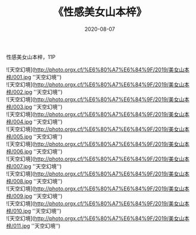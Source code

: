 ﻿---
layout: post
title:  《性感美女山本梓》
date:   2020-08-07
image: http://photo.orgx.cf/%E6%80%A7%E6%84%9F/2019/美女山本梓/000.jpg
categories: [美女, 性感, 泳衣]
---

性感美女山本梓，11P

![天空幻境](http://photo.orgx.cf/%E6%80%A7%E6%84%9F/2019/美女山本梓/001.jpg ''天空幻境'') <br>
![天空幻境](http://photo.orgx.cf/%E6%80%A7%E6%84%9F/2019/美女山本梓/002.jpg ''天空幻境'') <br>
![天空幻境](http://photo.orgx.cf/%E6%80%A7%E6%84%9F/2019/美女山本梓/003.jpg ''天空幻境'') <br>
![天空幻境](http://photo.orgx.cf/%E6%80%A7%E6%84%9F/2019/美女山本梓/004.jpg ''天空幻境'') <br>
![天空幻境](http://photo.orgx.cf/%E6%80%A7%E6%84%9F/2019/美女山本梓/005.jpg ''天空幻境'') <br>
![天空幻境](http://photo.orgx.cf/%E6%80%A7%E6%84%9F/2019/美女山本梓/006.jpg ''天空幻境'') <br>
![天空幻境](http://photo.orgx.cf/%E6%80%A7%E6%84%9F/2019/美女山本梓/007.jpg ''天空幻境'') <br>
![天空幻境](http://photo.orgx.cf/%E6%80%A7%E6%84%9F/2019/美女山本梓/008.jpg ''天空幻境'') <br>
![天空幻境](http://photo.orgx.cf/%E6%80%A7%E6%84%9F/2019/美女山本梓/009.jpg ''天空幻境'') <br>
![天空幻境](http://photo.orgx.cf/%E6%80%A7%E6%84%9F/2019/美女山本梓/010.jpg ''天空幻境'') <br>
![天空幻境](http://photo.orgx.cf/%E6%80%A7%E6%84%9F/2019/美女山本梓/011.jpg ''天空幻境'') <br>
